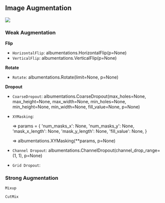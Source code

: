 ## Image Augmentation

![](https://albumentations.ai/docs/images/getting_started/augmenting_images/augmentation_pipeline_visualized.jpg)


### Weak Augmentation

**Flip**
- `HorizontalFlip`: albumentations.HorizontalFlip(p=None)
- `VerticalFlip`: albumentations.VerticalFlip(p=None)

**Rotate**
- `Rotate`: albumentations.Rotate(limit=None, p=None)

**Dropout**
- `CoarseDropout`: albumentations.CoarseDropout(max_holes=None, max_height=None, max_width=None, min_holes=None, 
                  min_height=None, min_width=None, fill_value=None, p=None)
- `XYMasking`:
  
  => params = {
           'num_masks_x': None,
           'num_masks_y': None,
           'mask_x_length': None,
           'mask_y_length': None,
           'fill_value': None, 
  }
  
  => albumentations.XYMasking(**params, p=None)
- `Channel Dropout`: albumentations.ChannelDropout(channel_drop_range=(1, 1), p=None)
- `Grid Dropout`: 

### Strong Augmentation

`Mixup`

`CutMix`

